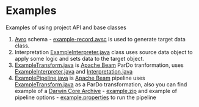 # Examples

Examples of using project API and base classes

1) [Avro](https://avro.apache.org/docs/current/) schema - [example-record.avsc](https://github.com/gbif/artery/blob/master/examples/src/main/resources/example-record.avsc) is used to generate target data class.
2) Interpretation [ExampleInterpreter.java](https://github.com/gbif/artery/blob/master/examples/src/main/java/org/gbif/pipelines/examples/ExampleInterpreter.java) class uses source data object to apply some logic and sets data to the target object.
3) [ExampleTransform.java](https://github.com/gbif/artery/blob/master/examples/src/main/java/org/gbif/pipelines/examples/ExampleTransform.java) is [Apache Beam](https://beam.apache.org/get-started/beam-overview/) ParDo tranformation, uses [ExampleInterpreter.java](https://github.com/gbif/artery/blob/master/examples/src/main/java/org/gbif/pipelines/examples/ExampleInterpreter.java) and [Interpretation.java](https://github.com/gbif/artery/tree/master/sdks/core/src/main/java/org/gbif/pipelines/core/Interpretation.java)
4) [ExamplePipeline.java](https://github.com/gbif/artery/blob/master/examples/src/main/java/org/gbif/pipelines/examples/ExamplePipeline.java) is [Apache Beam](https://beam.apache.org/get-started/beam-overview/) pipeline uses [ExampleTransform.java](https://github.com/gbif/artery/blob/master/examples/src/main/java/org/gbif/pipelines/examples/ExampleTransform.java) as a ParDo transformation, also you can find example of a [Darwin Core Archive](https://www.tdwg.org/standards/dwc/) - [example.zip](https://github.com/gbif/artery/blob/master/examples/src/main/resources/example.zip) and example of pipeline options - [example.properties](https://github.com/gbif/artery/blob/master/examples/src/main/resources/example.properties) to run the pipeline